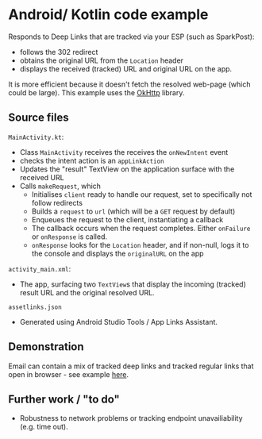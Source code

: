 # Android/ Kotlin code example

Responds to Deep Links that are tracked via your ESP (such as SparkPost):

- follows the 302 redirect
- obtains the original URL from the `Location` header
- displays the received (tracked) URL and original URL on the app.

It is more efficient because it doesn't fetch the resolved web-page (which could be large).
This example uses the [OkHttp](https://square.github.io/okhttp/) library.

## Source files

`MainActivity.kt`:
- Class `MainActivity` receives the receives the `onNewIntent` event
- checks the intent action is an `appLinkAction`
- Updates the "result" TextView on the application surface with the received URL
- Calls `makeRequest`, which
  - Initialises `client` ready to handle our request, set to specifically not follow redirects
  - Builds a `request` to `url` (which will be a `GET` request by default)
  - Enqueues the request to the client, instantiating a callback
  - The callback occurs when the request completes. Either `onFailure` or `onResponse` is called.
  - `onResponse` looks for the `Location` header, and if non-null, logs it to the console and displays the `originalURL` on the app


`activity_main.xml`:
- The app, surfacing two `TextView`s that display the incoming (tracked) result URL and the original resolved URL.

`assetlinks.json`
- Generated using Android Studio Tools / App Links Assistant.

## Demonstration

Email can contain a mix of tracked deep links and tracked regular links that open in browser - see example [here](anim.md).

## Further work / "to do"

- Robustness to network problems or tracking endpoint unavailiability (e.g. time out).